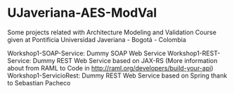 # UJaveriana-AES-ModVal
Some projects related with Architecture Modeling and Validation Course given at Pontificia Universidad Javeriana - Bogotá - Colombia

Workshop1-SOAP-Service: Dummy SOAP Web Service
Workshop1-REST-Service: Dummy REST Web Service based on JAX-RS (More information about from RAML to Code in http://raml.org/developers/build-your-api)
Workshop1-ServicioRest: Dummy REST Web Service based on Spring thank to Sebastian Pacheco

